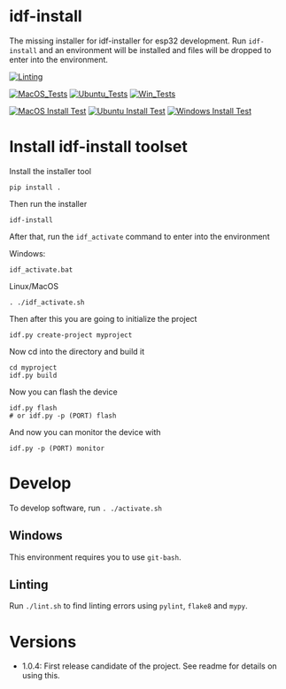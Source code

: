 # idf-install

The missing installer for idf-installer for esp32 development. Run `idf-install` and an environment will be installed and files will be dropped to enter into the environment.

[![Linting](../../actions/workflows/lint.yml/badge.svg)](../../actions/workflows/lint.yml)

[![MacOS_Tests](../../actions/workflows/push_macos.yml/badge.svg)](../../actions/workflows/push_macos.yml)
[![Ubuntu_Tests](../../actions/workflows/push_ubuntu.yml/badge.svg)](../../actions/workflows/push_ubuntu.yml)
[![Win_Tests](../../actions/workflows/push_win.yml/badge.svg)](../../actions/workflows/push_win.yml)

[![MacOS Install Test](https://github.com/zackees/idf-install/actions/workflows/macos_install.yml/badge.svg)](https://github.com/zackees/idf-install/actions/workflows/macos_install.yml)
[![Ubuntu Install Test](https://github.com/zackees/idf-install/actions/workflows/ubuntu_install.yml/badge.svg)](https://github.com/zackees/idf-install/actions/workflows/ubuntu_install.yml)
[![Windows Install Test](https://github.com/zackees/idf-install/actions/workflows/windows_install.yml/badge.svg)](https://github.com/zackees/idf-install/actions/workflows/windows_install.yml)

# Install idf-install toolset

Install the installer tool
```
pip install .
```

Then run the installer
```
idf-install
```

After that, run the `idf_activate` command to enter into the environment

Windows:
```
idf_activate.bat
```

Linux/MacOS
```
. ./idf_activate.sh
```

Then after this you are going to initialize the project

```
idf.py create-project myproject
```

Now cd into the directory and build it

```
cd myproject
idf.py build
```

Now you can flash the device

```
idf.py flash
# or idf.py -p (PORT) flash
```

And now you can monitor the device with

```
idf.py -p (PORT) monitor
```

# Develop

To develop software, run `. ./activate.sh`

## Windows

This environment requires you to use `git-bash`.

## Linting

Run `./lint.sh` to find linting errors using `pylint`, `flake8` and `mypy`.

# Versions

  * 1.0.4: First release candidate of the project. See readme for details on using this.

